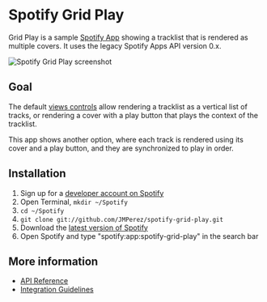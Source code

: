 # Spotify Grid Play

Grid Play is a sample [Spotify App](https://developer.spotify.com/technologies/apps/) showing a tracklist that is rendered as multiple covers. It uses the legacy Spotify Apps API version 0.x.

![Spotify Grid Play screenshot](https://raw.github.com/JMPerez/spotify-grid-play/master/spotify-grid-play.jpg)

## Goal
The default [views controls](https://developer.spotify.com/technologies/apps/docs/) allow rendering a tracklist as a vertical list of tracks, or rendering a cover with a play button that plays the context of the tracklist.

This app shows another option, where each track is rendered using its cover and a play button, and they are synchronized to play in order.

## Installation

 1. Sign up for a [developer account on Spotify](http://developer.spotify.com/en/spotify-apps-api/developer-signup/)
 2. Open Terminal, `mkdir ~/Spotify`
 3. `cd ~/Spotify`
 4. `git clone git://github.com/JMPerez/spotify-grid-play.git`
 6. Download the [latest version of Spotify](http://spotify.com/download)
 7. Open Spotify and type "spotify:app:spotify-grid-play" in the search bar

## More information

 * [API Reference](https://developer.spotify.com/docs/apps/api/0.1/)
 * [Integration Guidelines](http://developer.spotify.com/download/spotify-apps-api/guidelines/)
